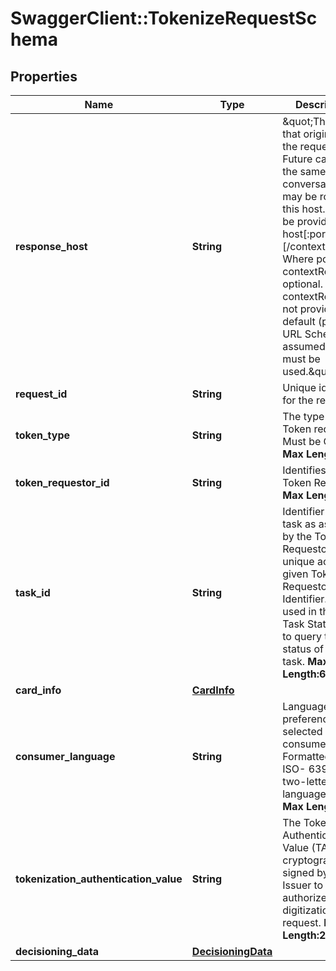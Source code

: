 # SwaggerClient::TokenizeRequestSchema

## Properties
Name | Type | Description | Notes
------------ | ------------- | ------------- | -------------
**response_host** | **String** | \&quot;The host that originated the request. Future calls in the same conversation may be routed to this host. Must be provided as: host[:port][/contextRoot] Where port and contextRoot are optional. If contextRoot is not provided, the default (per the URL Scheme) is assumed and must be used.\&quot;  | [optional] 
**request_id** | **String** | Unique identifier for the request.  | [optional] 
**token_type** | **String** | The type of Token requested. Must be CLOUD       __Max Length:32__     | 
**token_requestor_id** | **String** | Identifies the Token Requestor       __Max Length:11__   | 
**task_id** | **String** | Identifier for this task as assigned by the Token Requestor, unique across a given Token Requestor Identifier. May be used in the Get Task Status API to query the status of this task.      __Max Length:64__  | 
**card_info** | [**CardInfo**](CardInfo.md) |  | 
**consumer_language** | **String** | Language preference selected by the consumer. Formatted as an ISO- 639-1 two-letter language code.    __Max Length:2__  | [optional] 
**tokenization_authentication_value** | **String** | The Tokenization Authentication Value (TAV) as cryptographically signed by the Issuer to authorize this digitization request.      __Max Length:2048__  | [optional] 
**decisioning_data** | [**DecisioningData**](DecisioningData.md) |  | [optional] 


